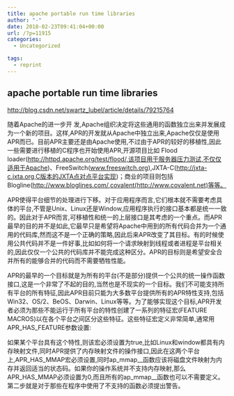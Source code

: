 ```yaml
---
title: apache portable run time libraries
author: "-"
date: 2018-02-23T09:41:04+00:00
url: /?p=11915
categories:
  - Uncategorized

tags:
  - reprint
---
```

## apache portable run time libraries
http://blog.csdn.net/swartz_lubel/article/details/79215764

随着Apache的进一步开 发,Apache组织决定将这些通用的函数独立出来并发展成为一个新的项目。这样,APR的开发就从Apache中独立出来,Apache仅仅是使用 APR而已。目前APR主要还是由Apache使用,不过由于APR的较好的移植性,因此一些需要进行移植的C程序也开始使用APR,开源项目比如 Flood loader(http://httpd.apache.org/test/flood/,该项目用于服务器压力测试,不仅仅适用于Apache)、FreeSwitch(www.freeswitch.org),JXTA-C(http://jxta-c.jxta.org,C版本的JXTA点对点平台实现)；商业的项目则包括Blogline(http://www.bloglines.com/,covalent(http://www.covalent.net)等等。

APR使得平台细节的处理进行下移。对于应用程序而言,它们根本就不需要考虑具体的平台,不管是Unix、Linux还是Window,应用程序执行的接口基本都是统一一致的。因此对于APR而言,可移植性和统一的上层接口是其考虑的一个重点。而APR最早的目的并不是如此,它最早只是希望将Apache中用到的所有代码合并为一个通用的代码库,然而这不是一个正确的策略,因此后来APR改变了其目标。有的时候使用公共代码并不是一件好事,比如如何将一个请求映射到线程或者进程是平台相关的,因此仅仅一个公共的代码库并不能完成这种区分。APR的目标则是希望安全合并所有的能够合并的代码而不需要牺牲性能。

APR的最早的一个目标就是为所有的平台(不是部分)提供一个公共的统一操作函数接口,这是一个非常了不起的目的,当然也是不现实的一个目标。我们不可能支持所有平台的所有特征,因此APR目前只能为大多数平台提供所有的APR特性支持,包括Win32、OS/2、BeOS、Darwin、Linux等等。为了能够实现这个目标,APR开发者必须为那些不能运行于所有平台的特性创建了一系列的特征宏(FEATURE MACROS)以在各个平台之间区分这些特征。这些特征宏定义非常简单,通常用APR_HAS_FEATURE参数设置: 

如果某个平台具有这个特性,则该宏必须设置为true,比如Linux和window都具有内存映射文件,同时APR提供了内存映射文件的操作接口,因此在这两个平台上,APR_HAS_MMAP宏必须设置,同时ap_mmap__函数应该将磁盘文件映射为内存并返回适当的状态码。如果你的操作系统并不支持内存映射,那么APR_HAS_MMAP必须设置为0,而且所有的ap_mmap__函数也可以不需要定义。第二步就是对于那些在程序中使用了不支持的函数必须提出警告。